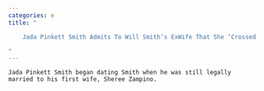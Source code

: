 ```yaml
---
categories: e
title: "

    Jada Pinkett Smith Admits To Will Smith’s ExWife That She ‘Crossed The Line’ With Him

"
---
```



    Jada Pinkett Smith began dating Smith when he was still legally married to his first wife, Sheree Zampino.

